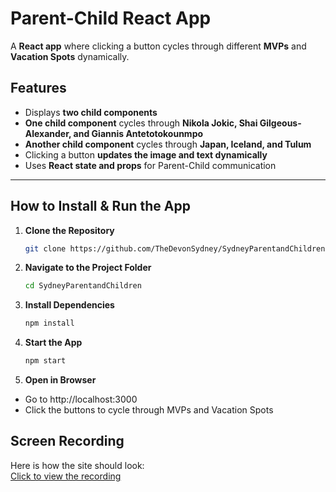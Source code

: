 # Parent-Child React App

A **React app** where clicking a button cycles through different **MVPs** and **Vacation Spots** dynamically.

##  Features
 - Displays **two child components**  
 - **One child component** cycles through **Nikola Jokic, Shai Gilgeous-Alexander, and Giannis Antetotokounmpo**  
 - **Another child component** cycles through **Japan, Iceland, and Tulum**  
 - Clicking a button **updates the image and text dynamically**  
 - Uses **React state and props** for Parent-Child communication  

---

##  **How to Install & Run the App**

1. **Clone the Repository**  
   ```sh
   git clone https://github.com/TheDevonSydney/SydneyParentandChildren.git

2. **Navigate to the Project Folder**  
   ```sh
   cd SydneyParentandChildren

3. **Install Dependencies**  
   ```sh
   npm install

4. **Start the App**  
   ```sh
   npm start

5. **Open in Browser**  
- Go to http://localhost:3000
- Click the buttons to cycle through MVPs and Vacation Spots  

## Screen Recording

Here is how the site should look:  
[Click to view the recording](public/ParentChildrRecord.mp4)
